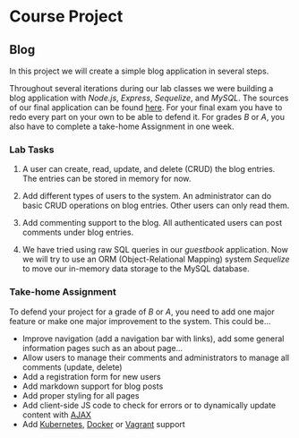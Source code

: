 Course Project
==============

## Blog

In this project we will create a simple blog application in several steps.

Throughout several iterations during our lab classes we were building a blog
application with _Node.js_, _Express_, _Sequelize_, and _MySQL_. The sources of
our final application can be found [here](https://github.com/toksaitov/blog).
For your final exam you have to redo every part on your own to be able to defend
it. For grades _B_ or _A_, you also have to complete a take-home Assignment in
one week.

### Lab Tasks

1. A user can create, read, update, and delete (CRUD) the blog entries. The
   entries can be stored in memory for now.

2. Add different types of users to the system. An administrator can do basic
   CRUD operations on blog entries. Other users can only read them.

3. Add commenting support to the blog. All authenticated users can post comments
   under blog entries.

4. We have tried using raw SQL queries in our _guestbook_ application. Now we
   will try to use an ORM (Object-Relational Mapping) system _Sequelize_ to move
   our in-memory data storage to the MySQL database.

### Take-home Assignment

To defend your project for a grade of _B_ or _A_, you need to add one major
feature or make one major improvement to the system. This could be...

* Improve navigation (add a navigation bar with links), add some general
  information pages such as an about page...
* Allow users to manage their comments and administrators to manage all comments
  (update, delete)
* Add a registration form for new users
* Add markdown support for blog posts
* Add proper styling for all pages
* Add client-side JS code to check for errors or to dynamically update content
  with [AJAX](https://en.wikipedia.org/wiki/Ajax_(programming))
* Add [Kubernetes](https://kubernetes.io), [Docker](https://www.docker.com) or [Vagrant](https://www.vagrantup.com)
  support

